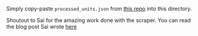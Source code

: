 Simply copy-paste `processed_units.json` from [this repo](https://github.com/saikumarmk/monash-handbook-scraper) into this directory.

Shoutout to Sai for the amazing work done with the scraper. You can read the blog post Sai wrote [here](https://www.saikumarmk.com/universe-of-units/)
